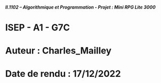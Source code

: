 ##### II.1102 – Algorithmique et Programmation - Projet : Mini RPG Lite 3000 #####
# ISEP - A1 - G7C 
# Auteur : Charles_Mailley
# Date de rendu  : 17/12/2022
